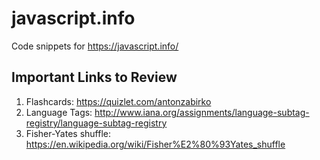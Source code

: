 # javascript.info

Code snippets for https://javascript.info/

## Important Links to Review

1. Flashcards: https://quizlet.com/antonzabirko
2. Language Tags: http://www.iana.org/assignments/language-subtag-registry/language-subtag-registry
3. Fisher-Yates shuffle:  https://en.wikipedia.org/wiki/Fisher%E2%80%93Yates_shuffle